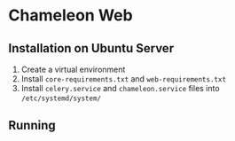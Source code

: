 # Chameleon Web

## Installation on Ubuntu Server

1. Create a virtual environment
2. Install `core-requirements.txt` and `web-requirements.txt`
3. Install `celery.service` and `chameleon.service` files into `/etc/systemd/system/`

## Running

